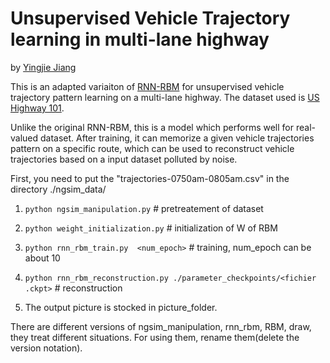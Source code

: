 # Unsupervised Vehicle Trajectory learning in multi-lane highway
by [Yingjie Jiang](https://www.yingjiejiang.com)

This is an adapted variaiton of [RNN-RBM](https://arxiv.org/ftp/arxiv/papers/1206/1206.6392.pdf) for unsupervised vehicle trajectory pattern learning on a multi-lane highway. The dataset used is [US Highway 101](https://www.fhwa.dot.gov/publications/research/operations/07030/).

Unlike the original RNN-RBM, this is a model which performs well for real-valued dataset. After training, it can memorize a given vehicle trajectories pattern on a specific route, which can be used to reconstruct vehicle trajectories based on a input dataset polluted by noise.

First, you need to put the "trajectories-0750am-0805am.csv"  in the directory ./ngsim_data/
1. `python ngsim_manipulation.py`  # pretreatement of dataset

2. `python weight_initialization.py`  # initialization of W of RBM

3. `python rnn_rbm_train.py  <num_epoch>` # training,  num_epoch can be about 10

4. `python rnn_rbm_reconstruction.py ./parameter_checkpoints/<fichier .ckpt>`  # reconstruction

5. The output picture is stocked in picture_folder.

There are different versions of ngsim_manipulation, rnn_rbm, RBM, draw, they treat different situations. For using them, rename them(delete the version notation).
